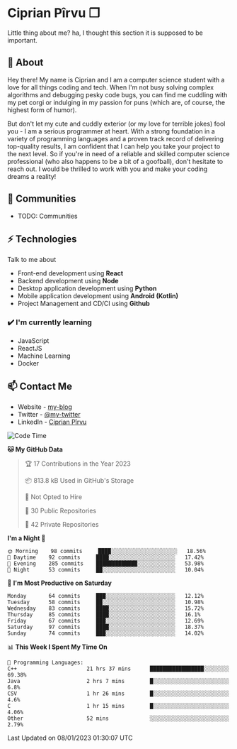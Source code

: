 # Ciprian Pîrvu ❐

Little thing about me? ha, I thought this section it is supposed to be important.

## 🧐 About

Hey there! My name is Ciprian and I am a computer science student with a love for all things coding and tech. When I'm not busy solving complex algorithms and debugging pesky code bugs, you can find me cuddling with my pet corgi or indulging in my passion for puns (which are, of course, the highest form of humor).

But don't let my cute and cuddly exterior (or my love for terrible jokes) fool you - I am a serious programmer at heart. With a strong foundation in a variety of programming languages and a proven track record of delivering top-quality results, I am confident that I can help you take your project to the next level. So if you're in need of a reliable and skilled computer science professional (who also happens to be a bit of a goofball), don't hesitate to reach out. I would be thrilled to work with you and make your coding dreams a reality!

## 👯 Communities

-   TODO: Communities

## ⚡ Technologies

Talk to me about

-   Front-end development using **React**
-   Backend development using **Node**
-   Desktop application development using **Python**
-   Mobile application development using **Android (Kotlin)**
-   Project Management and CD/CI using **Github**

### ✔️ I'm currently learning

-   JavaScript
-   ReactJS
-   Machine Learning
-   Docker

## 📫 Contact Me

-   Website - [my-blog]()
-   Twitter - [@my-twitter]()
-   LinkedIn - [Ciprian Pîrvu](https://www.linkedin.com/in/p%C3%AErvu-ciprian-cristian-4415991b1/)

<!--START_SECTION:waka-->
![Code Time](http://img.shields.io/badge/Code%20Time-1%2C476%20hrs%209%20mins-blue)

**🐱 My GitHub Data** 

> 🏆 17 Contributions in the Year 2023
 > 
> 📦 813.8 kB Used in GitHub's Storage 
 > 
> 🚫 Not Opted to Hire
 > 
> 📜 30 Public Repositories 
 > 
> 🔑 42 Private Repositories  
 > 
**I'm a Night 🦉** 

```text
🌞 Morning    98 commits     ████░░░░░░░░░░░░░░░░░░░░░   18.56% 
🌆 Daytime    92 commits     ████░░░░░░░░░░░░░░░░░░░░░   17.42% 
🌃 Evening    285 commits    █████████████░░░░░░░░░░░░   53.98% 
🌙 Night      53 commits     ██░░░░░░░░░░░░░░░░░░░░░░░   10.04%

```
📅 **I'm Most Productive on Saturday** 

```text
Monday       64 commits     ███░░░░░░░░░░░░░░░░░░░░░░   12.12% 
Tuesday      58 commits     ██░░░░░░░░░░░░░░░░░░░░░░░   10.98% 
Wednesday    83 commits     ████░░░░░░░░░░░░░░░░░░░░░   15.72% 
Thursday     85 commits     ████░░░░░░░░░░░░░░░░░░░░░   16.1% 
Friday       67 commits     ███░░░░░░░░░░░░░░░░░░░░░░   12.69% 
Saturday     97 commits     ████░░░░░░░░░░░░░░░░░░░░░   18.37% 
Sunday       74 commits     ███░░░░░░░░░░░░░░░░░░░░░░   14.02%

```


📊 **This Week I Spent My Time On** 

```text
💬 Programming Languages: 
C++                      21 hrs 37 mins      █████████████████░░░░░░░░   69.38% 
Java                     2 hrs 7 mins        █░░░░░░░░░░░░░░░░░░░░░░░░   6.8% 
CSV                      1 hr 26 mins        █░░░░░░░░░░░░░░░░░░░░░░░░   4.6% 
C                        1 hr 15 mins        █░░░░░░░░░░░░░░░░░░░░░░░░   4.06% 
Other                    52 mins             ░░░░░░░░░░░░░░░░░░░░░░░░░   2.79%

```


 Last Updated on 08/01/2023 01:30:07 UTC
<!--END_SECTION:waka-->
